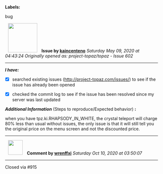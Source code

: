 **Labels:**

bug



<a href="https://github.com/kaincenteno"><img src="https://avatars3.githubusercontent.com/u/26943220?v=4" width="96" height="96" hspace="10"></img></a> **Issue by [kaincenteno](https://github.com/kaincenteno)**
_Saturday May 09, 2020 at 04:43:24_
_Originally opened as: project-topaz/topaz - Issue 602_

----

<!-- place 'x' mark between square [] brackets to checkmark box -->
**_I have:_**

- [x] searched existing issues (http://project-topaz.com/issues/) to see if the issue has already been opened
- [x] checked the commit log to see if the issue has been resolved since my server was last updated

**_Additional Information_** (Steps to reproduce/Expected behavior) **:** 

when you have tpz.ki.RHAPSODY_IN_WHITE, the crystal teleport will charge 80% less than usual without issues, the only issue is that it will still tell you the original price on the menu screen and not the discounted price.


----
<a href="https://github.com/wrenffxi"><img src="https://avatars1.githubusercontent.com/u/21246949?v=4" width="48" height="48" hspace="10"></img></a> **Comment by [wrenffxi](https://github.com/wrenffxi)**
_Saturday Oct 10, 2020 at 03:50:07_

----

Closed via #915 
